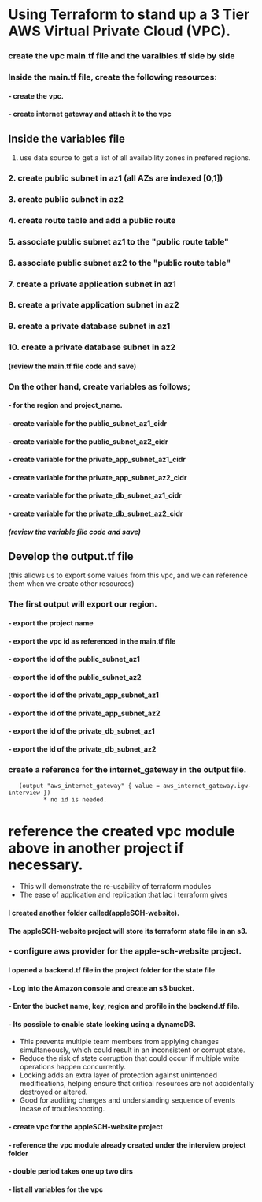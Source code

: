 # Using Terraform to stand up a 3 Tier AWS Virtual Private Cloud (VPC).
### create the vpc main.tf file and the varaibles.tf side by side
### Inside the main.tf file, create the following resources:
#### - create the vpc.
#### - create internet gateway and attach it to the vpc
## Inside the variables file
1. use data source to get a list of all availability zones in prefered regions.
### 2. create public subnet in az1 (all AZs are indexed [0,1])
### 3. create public subnet in az2
### 4. create route table and add a public route
### 5. associate public subnet az1 to the "public route table"
### 6. associate public subnet az2 to the "public route table"
### 7. create a private application subnet in az1
### 8. create a private application subnet in az2
### 9. create a private database subnet in az1
### 10. create a private database subnet in az2
####  (review the main.tf file code and save)
### On the other hand, create variables as follows;
#### - for the region and project_name.
#### - create variable for the public_subnet_az1_cidr
#### - create variable for the public_subnet_az2_cidr
#### - create variable for the private_app_subnet_az1_cidr
#### - create variable for the private_app_subnet_az2_cidr
#### - create variable for the private_db_subnet_az1_cidr
#### - create variable for the private_db_subnet_az2_cidr
##### (review the variable file code and save)
## Develop the output.tf file 
(this allows us to export some values from this vpc, and we can reference them when we create other resources)
### The first output will export our region.
#### - export the project name
#### - export the vpc id as referenced in the main.tf file
#### - export the id of the public_subnet_az1
#### - export the id of the public_subnet_az2
#### - export the id of the private_app_subnet_az1
#### - export the id of the private_app_subnet_az2
#### - export the id of the private_db_subnet_az1
#### - export the id of the private_db_subnet_az2
### create a reference for the internet_gateway in the output file.
       (output "aws_internet_gateway" { value = aws_internet_gateway.igw-interview })
              * no id is needed.
# reference the created vpc module above in another project if necessary.
*  This will demonstrate the re-usability of terraform modules
* The ease of application and replication that Iac i terraform gives
#### I created another folder called(appleSCH-website).
#### The appleSCH-website project will store its terraform state file in an s3.
### - configure aws provider for the apple-sch-website project.
####  I opened a backend.tf file in the project folder for the state file
#### - Log into the Amazon console and create an s3 bucket.
#### - Enter the bucket name, key, region and profile in the backend.tf file.
#### - Its possible to enable state locking using a dynamoDB. 
+ This prevents multiple team members from applying changes simultaneously, which could result in an inconsistent or corrupt state.
+ Reduce the risk of state corruption that could occur if multiple write operations happen concurrently.
+ Locking adds an extra layer of protection against unintended modifications, helping ensure that critical resources are not accidentally destroyed or altered.
+ Good for auditing changes and understanding sequence of events incase of troubleshooting.
#### - create vpc for the appleSCH-website project
#### - reference the vpc module already created under the interview project folder
#### - double period takes one up two dirs
#### - list all variables for the vpc
